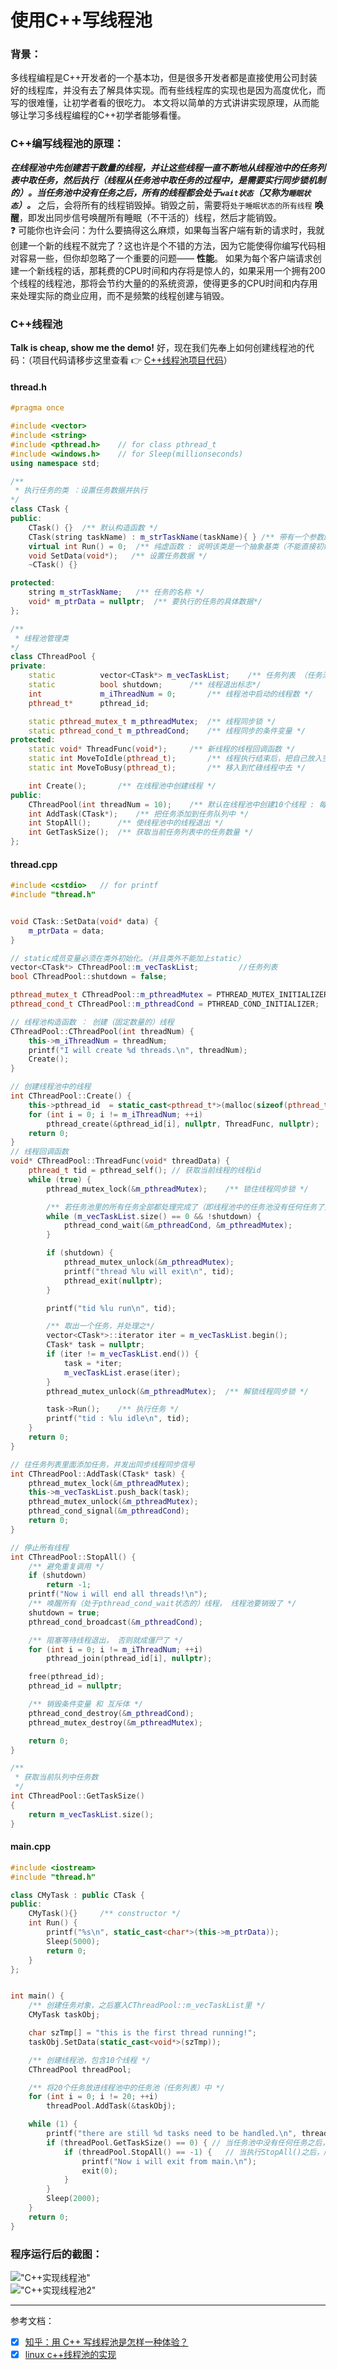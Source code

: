 使用C++写线程池
=========
### 背景：
多线程编程是C++开发者的一个基本功，但是很多开发者都是直接使用公司封装好的线程库，并没有去了解具体实现。而有些线程库的实现也是因为高度优化，而写的很难懂，让初学者看的很吃力。
本文将以简单的方式讲讲实现原理，从而能够让学习多线程编程的C++初学者能够看懂。
### C++编写线程池的原理：
_**在线程池中先创建若干数量的线程，并让这些线程一直不断地从线程池中的任务列表中取任务，然后执行（线程从任务池中取任务的过程中，是需要实行同步锁机制的）。当任务池中没有任务之后，所有的线程都会处于`wait状态`（又称为`睡眠状态`）。**_
之后，会将所有的线程销毁掉。销毁之前，需要将`处于睡眠状态的所有线程` **唤醒**，即发出同步信号唤醒所有睡眠（不干活的）线程，然后才能销毁。<br />
:question: 可能你也许会问：为什么要搞得这么麻烦，如果每当客户端有新的请求时，我就创建一个新的线程不就完了？这也许是个不错的方法，因为它能使得你编写代码相对容易一些，但你却忽略了一个重要的问题—— **性能**。
如果为每个客户端请求创建一个新线程的话，那耗费的CPU时间和内存将是惊人的，如果采用一个拥有200个线程的线程池，那将会节约大量的的系统资源，使得更多的CPU时间和内存用来处理实际的商业应用，而不是频繁的线程创建与销毁。
 
### C++线程池
**Talk is cheap, show me the demo!** 好，现在我们先奉上如何创建线程池的代码：（项目代码请移步这里查看 :point_right: [C++线程池项目代码](https://github.com/tycao/tycao.github.io/tree/master/thread_pool/MyThreadPool)）
#### thread.h
```cpp
#pragma once

#include <vector>
#include <string>
#include <pthread.h>    // for class pthread_t
#include <windows.h>    // for Sleep(millionseconds)
using namespace std;

/**
 * 执行任务的类 ：设置任务数据并执行
*/
class CTask {
public:
    CTask() {}  /** 默认构造函数 */
    CTask(string taskName) : m_strTaskName(taskName){ } /** 带有一个参数的构造函数 */
    virtual int Run() = 0;  /** 纯虚函数 : 说明该类是一个抽象基类（不能直接初始化）*/
    void SetData(void*);   /** 设置任务数据 */
    ~CTask() {}

protected:
    string m_strTaskName;   /** 任务的名称 */
    void* m_ptrData = nullptr;  /** 要执行的任务的具体数据*/
};

/**
 * 线程池管理类
*/
class CThreadPool {
private:
    static          vector<CTask*> m_vecTaskList;    /** 任务列表 （任务池）*/
    static          bool shutdown;      /** 线程退出标志*/
    int             m_iThreadNum = 0;       /** 线程池中启动的线程数 */
    pthread_t*      pthread_id;

    static pthread_mutex_t m_pthreadMutex;  /** 线程同步锁 */
    static pthread_cond_t m_pthreadCond;    /** 线程同步的条件变量 */
protected:
    static void* ThreadFunc(void*);     /** 新线程的线程回调函数 */
    static int MoveToIdle(pthread_t);       /** 线程执行结束后，把自己放入空闲线程中 */
    static int MoveToBusy(pthread_t);       /** 移入到忙碌线程中去 */

    int Create();       /** 在线程池中创建线程 */
public:
    CThreadPool(int threadNum = 10);    /** 默认在线程池中创建10个线程 : 每个线程都在循环地（不停地）从任务列表中取出任务，然后直行任务 */
    int AddTask(CTask*);    /** 把任务添加到任务队列中 */
    int StopAll();      /** 使线程池中的线程退出 */
    int GetTaskSize();  /** 获取当前任务列表中的任务数量 */
};

```

#### thread.cpp
```cpp
#include <cstdio>   // for printf
#include "thread.h"


void CTask::SetData(void* data) {
    m_ptrData = data;
}

// static成员变量必须在类外初始化。（并且类外不能加上static）
vector<CTask*> CThreadPool::m_vecTaskList;         //任务列表
bool CThreadPool::shutdown = false;

pthread_mutex_t CThreadPool::m_pthreadMutex = PTHREAD_MUTEX_INITIALIZER;  /** 线程同步锁 */
pthread_cond_t CThreadPool::m_pthreadCond = PTHREAD_COND_INITIALIZER;    /** 线程同步的条件变量 */

// 线程池构造函数 ： 创建（固定数量的）线程
CThreadPool::CThreadPool(int threadNum) {
    this->m_iThreadNum = threadNum;
    printf("I will create %d threads.\n", threadNum);
    Create();
}

// 创建线程池中的线程
int CThreadPool::Create() {
    this->pthread_id  = static_cast<pthread_t*>(malloc(sizeof(pthread_t) * m_iThreadNum));
    for (int i = 0; i != m_iThreadNum; ++i)
        pthread_create(&pthread_id[i], nullptr, ThreadFunc, nullptr);
    return 0;
}
// 线程回调函数
void* CThreadPool::ThreadFunc(void* threadData) {
    pthread_t tid = pthread_self(); // 获取当前线程的线程id
    while (true) {
        pthread_mutex_lock(&m_pthreadMutex);    /** 锁住线程同步锁 */

        /** 若任务池里的所有任务全部都处理完成了（即线程池中的任务池没有任何任务了）, 则线程处于睡眠状态*/
        while (m_vecTaskList.size() == 0 && !shutdown) {
            pthread_cond_wait(&m_pthreadCond, &m_pthreadMutex);
        }

        if (shutdown) {
            pthread_mutex_unlock(&m_pthreadMutex);
            printf("thread %lu will exit\n", tid);
            pthread_exit(nullptr);
        }

        printf("tid %lu run\n", tid);

        /** 取出一个任务，并处理之*/
        vector<CTask*>::iterator iter = m_vecTaskList.begin();
        CTask* task = nullptr;
        if (iter != m_vecTaskList.end()) {
            task = *iter;
            m_vecTaskList.erase(iter);
        }
        pthread_mutex_unlock(&m_pthreadMutex);  /** 解锁线程同步锁 */

        task->Run();    /** 执行任务 */
        printf("tid : %lu idle\n", tid);
    }
    return 0;
}

// 往任务列表里面添加任务，并发出同步线程同步信号
int CThreadPool::AddTask(CTask* task) {
    pthread_mutex_lock(&m_pthreadMutex);
    this->m_vecTaskList.push_back(task);
    pthread_mutex_unlock(&m_pthreadMutex);
    pthread_cond_signal(&m_pthreadCond);
    return 0;
}

// 停止所有线程
int CThreadPool::StopAll() {
    /** 避免重复调用 */
    if (shutdown)
        return -1;
    printf("Now i will end all threads!\n");
    /** 唤醒所有（处于pthread_cond_wait状态的）线程， 线程池要销毁了 */
    shutdown = true;
    pthread_cond_broadcast(&m_pthreadCond);

    /** 阻塞等待线程退出， 否则就成僵尸了 */
    for (int i = 0; i != m_iThreadNum; ++i)
        pthread_join(pthread_id[i], nullptr);

    free(pthread_id);
    pthread_id = nullptr;

    /** 销毁条件变量 和 互斥体 */
    pthread_cond_destroy(&m_pthreadCond);
    pthread_mutex_destroy(&m_pthreadMutex);

    return 0;
}

/**
 * 获取当前队列中任务数
 */
int CThreadPool::GetTaskSize()
{
    return m_vecTaskList.size();
}

```

#### main.cpp
```cpp
#include <iostream>
#include "thread.h"

class CMyTask : public CTask {
public:
    CMyTask(){}     /** constructor */
    int Run() {
        printf("%s\n", static_cast<char*>(this->m_ptrData));
        Sleep(5000);
        return 0;
    }
};


int main() {
    /** 创建任务对象，之后塞入CThreadPool::m_vecTaskList里 */
    CMyTask taskObj;

    char szTmp[] = "this is the first thread running!";
    taskObj.SetData(static_cast<void*>(szTmp));

    /** 创建线程池，包含10个线程 */
    CThreadPool threadPool;

    /** 将20个任务放进线程池中的任务池（任务列表）中 */
    for (int i = 0; i != 20; ++i)
        threadPool.AddTask(&taskObj);

    while (1) {
        printf("there are still %d tasks need to be handled.\n", threadPool.GetTaskSize());
        if (threadPool.GetTaskSize() == 0) { // 当任务池中没有任何任务之后，所有线程都会处于pthread_cond_wait状态，即“睡眠状态”
            if (threadPool.StopAll() == -1) {   // 当执行StopAll()之后，所有的线程都会（从睡眠状态）被唤醒，然后被销毁
                printf("Now i will exit from main.\n");
                exit(0);
            }
        }
        Sleep(2000);
    }
    return 0;
}
```

### 程序运行后的截图：
!["C++实现线程池"](https://github.com/tycao/tycao.github.io/blob/master/thread_pool/result02.png "C++实现线程池")<br />
!["C++实现线程池2"](https://github.com/tycao/tycao.github.io/blob/master/thread_pool/result01.png "C++实现线程池2")<br />


******
参考文档：<br />
* [x] [知乎：用 C++ 写线程池是怎样一种体验？](https://www.zhihu.com/question/27908489)<br />
* [x] [linux c++线程池的实现](https://blog.csdn.net/zhoubl668/article/details/8927090)<br />